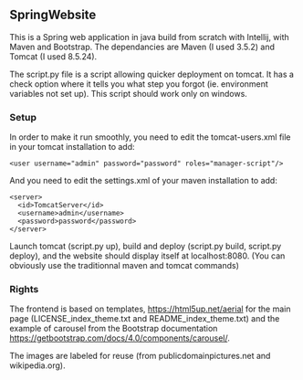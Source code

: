 ## SpringWebsite

This is a Spring web application in java build from scratch with Intellij, with Maven and Bootstrap.
The dependancies are Maven (I used 3.5.2) and Tomcat (I used 8.5.24).

The script.py file is a script allowing quicker deployment on tomcat. It has a check option where it tells you what step you forgot (ie. environment variables not set up). This script should work only on windows.

### Setup

In order to make it run smoothly, you need to edit the tomcat-users.xml file in your tomcat installation to add:
```
<user username="admin" password="password" roles="manager-script"/>
```
And you need to edit the settings.xml of your maven installation to add:
```
<server>
  <id>TomcatServer</id>
  <username>admin</username>
  <password>password</password>
</server>
```
Launch tomcat (script.py up), build and deploy (script.py build, script.py deploy), and the website should display itself at localhost:8080. (You can obviously use the traditionnal maven and tomcat commands)

### Rights

The frontend is based on templates, https://html5up.net/aerial for the main page (LICENSE_index_theme.txt and README_index_theme.txt) and the example of carousel from the Bootstrap documentation https://getbootstrap.com/docs/4.0/components/carousel/.

The images are labeled for reuse (from publicdomainpictures.net and wikipedia.org).
